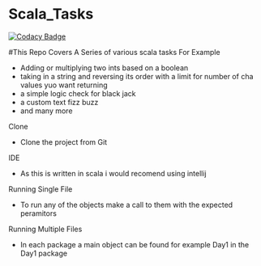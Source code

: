 # Scala_Tasks
[![Codacy Badge](https://api.codacy.com/project/badge/Grade/3530e6f9d13e4d0d85ed88d4bb5194f3)](https://app.codacy.com/app/JoshuaGomersall/Scala_Tasks?utm_source=github.com&utm_medium=referral&utm_content=JoshuaGomersall/Scala_Tasks&utm_campaign=Badge_Grade_Dashboard)

#This Repo Covers A Series of various scala tasks For Example
  - Adding or multiplying two ints based on a boolean 
  - taking in a string and reversing its order with a limit for number of cha values yuo want returning 
  - a simple logic check for black jack 
  - a custom text fizz buzz 
  - and many more

Clone 
- Clone the project from Git 

IDE
- As this is written in scala i would recomend using intellij

Running Single File
- To run any of the objects make a call to them with the expected peramitors 

Running Multiple Files
- In each package a main object can be found for example Day1 in the Day1 package
